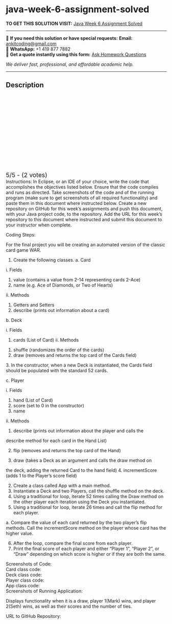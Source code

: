 # java-week-6-assignment-solved
**TO GET THIS SOLUTION VISIT:** [Java Week 6 Assignment Solved](https://www.ankitcodinghub.com/product/java-week-6-assignment-solved/)


---

📩 **If you need this solution or have special requests:** **Email:** ankitcoding@gmail.com  
📱 **WhatsApp:** +1 419 877 7882  
📄 **Get a quote instantly using this form:** [Ask Homework Questions](https://www.ankitcodinghub.com/services/ask-homework-questions/)

*We deliver fast, professional, and affordable academic help.*

---

<h2>Description</h2>



<div class="kk-star-ratings kksr-auto kksr-align-center kksr-valign-top" data-payload="{&quot;align&quot;:&quot;center&quot;,&quot;id&quot;:&quot;95857&quot;,&quot;slug&quot;:&quot;default&quot;,&quot;valign&quot;:&quot;top&quot;,&quot;ignore&quot;:&quot;&quot;,&quot;reference&quot;:&quot;auto&quot;,&quot;class&quot;:&quot;&quot;,&quot;count&quot;:&quot;2&quot;,&quot;legendonly&quot;:&quot;&quot;,&quot;readonly&quot;:&quot;&quot;,&quot;score&quot;:&quot;5&quot;,&quot;starsonly&quot;:&quot;&quot;,&quot;best&quot;:&quot;5&quot;,&quot;gap&quot;:&quot;4&quot;,&quot;greet&quot;:&quot;Rate this product&quot;,&quot;legend&quot;:&quot;5\/5 - (2 votes)&quot;,&quot;size&quot;:&quot;24&quot;,&quot;title&quot;:&quot;Java Week 6 Assignment Solved&quot;,&quot;width&quot;:&quot;138&quot;,&quot;_legend&quot;:&quot;{score}\/{best} - ({count} {votes})&quot;,&quot;font_factor&quot;:&quot;1.25&quot;}">

<div class="kksr-stars">

<div class="kksr-stars-inactive">
            <div class="kksr-star" data-star="1" style="padding-right: 4px">


<div class="kksr-icon" style="width: 24px; height: 24px;"></div>
        </div>
            <div class="kksr-star" data-star="2" style="padding-right: 4px">


<div class="kksr-icon" style="width: 24px; height: 24px;"></div>
        </div>
            <div class="kksr-star" data-star="3" style="padding-right: 4px">


<div class="kksr-icon" style="width: 24px; height: 24px;"></div>
        </div>
            <div class="kksr-star" data-star="4" style="padding-right: 4px">


<div class="kksr-icon" style="width: 24px; height: 24px;"></div>
        </div>
            <div class="kksr-star" data-star="5" style="padding-right: 4px">


<div class="kksr-icon" style="width: 24px; height: 24px;"></div>
        </div>
    </div>

<div class="kksr-stars-active" style="width: 138px;">
            <div class="kksr-star" style="padding-right: 4px">


<div class="kksr-icon" style="width: 24px; height: 24px;"></div>
        </div>
            <div class="kksr-star" style="padding-right: 4px">


<div class="kksr-icon" style="width: 24px; height: 24px;"></div>
        </div>
            <div class="kksr-star" style="padding-right: 4px">


<div class="kksr-icon" style="width: 24px; height: 24px;"></div>
        </div>
            <div class="kksr-star" style="padding-right: 4px">


<div class="kksr-icon" style="width: 24px; height: 24px;"></div>
        </div>
            <div class="kksr-star" style="padding-right: 4px">


<div class="kksr-icon" style="width: 24px; height: 24px;"></div>
        </div>
    </div>
</div>


<div class="kksr-legend" style="font-size: 19.2px;">
            5/5 - (2 votes)    </div>
    </div>
<div class="page" title="Page 1">
<div class="layoutArea">
<div class="column">
Instructions: In Eclipse, or an IDE of your choice, write the code that accomplishes the objectives listed below. Ensure that the code compiles and runs as directed. Take screenshots of the code and of the running program (make sure to get screenshots of all required functionality) and paste them in this document where instructed below. Create a new repository on GitHub for this week’s assignments and push this document, with your Java project code, to the repository. Add the URL for this week’s repository to this document where instructed and submit this document to your instructor when complete.

Coding Steps:

For the final project you will be creating an automated version of the classic card game WAR.

1. Create the following classes. a. Card

i. Fields

<ol>
<li>value (contains a value from 2-14 representing cards 2-Ace)</li>
<li>name (e.g. Ace of Diamonds, or Two of Hearts)</li>
</ol>
ii. Methods

<ol>
<li>Getters and Setters</li>
<li>describe (prints out information about a card)</li>
</ol>
b. Deck

i. Fields

1. cards (List of Card) ii. Methods

<ol>
<li>shuffle (randomizes the order of the cards)</li>
<li>draw (removes and returns the top card of the Cards field)</li>
</ol>
</div>
</div>
</div>
<div class="page" title="Page 2">
<div class="layoutArea">
<div class="column">
3. In the constructor, when a new Deck is instantiated, the Cards field should be populated with the standard 52 cards.

c. Player

i. Fields

<ol>
<li>hand (List of Card)</li>
<li>score (set to 0 in the constructor)</li>
<li>name</li>
</ol>
ii. Methods

1. describe (prints out information about the player and calls the

describe method for each card in the Hand List)

2. flip (removes and returns the top card of the Hand)

3. draw (takes a Deck as an argument and calls the draw method on

the deck, adding the returned Card to the hand field) 4. incrementScore (adds 1 to the Player’s score field)

<ol start="2">
<li>Create a class called App with a main method.</li>
<li>Instantiate a Deck and two Players, call the shuffle method on the deck.</li>
<li>Using a traditional for loop, iterate 52 times calling the Draw method on the other player
each iteration using the Deck you instantiated.
</li>
<li>Using a traditional for loop, iterate 26 times and call the flip method for each player.</li>
</ol>
a. Compare the value of each card returned by the two player’s flip methods. Call the incrementScore method on the player whose card has the higher value.

<ol start="6">
<li>After the loop, compare the final score from each player.</li>
<li>Print the final score of each player and either “Player 1”, “Player 2”, or “Draw”
depending on which score is higher or if they are both the same.
</li>
</ol>
Screenshots of Code:

</div>
</div>
</div>
<div class="page" title="Page 3">
<div class="layoutArea">
<div class="column">
Card class code:

</div>
</div>
</div>
<div class="page" title="Page 4">
<div class="layoutArea">
<div class="column">
Deck class code:

</div>
</div>
</div>
<div class="page" title="Page 5">
<div class="layoutArea">
<div class="column">
Player class code:

</div>
</div>
</div>
<div class="page" title="Page 6">
<div class="layoutArea">
<div class="column">
App class code:

</div>
</div>
</div>
<div class="page" title="Page 7">
<div class="layoutArea">
<div class="column">
Screenshots of Running Application:

Displays functionality when it is a draw, player 1(Mark) wins, and player 2(Seth) wins, as well as their scores and the number of ties.

</div>
</div>
<div class="layoutArea">
<div class="column">
URL to GitHub Repository:

</div>
</div>
</div>
